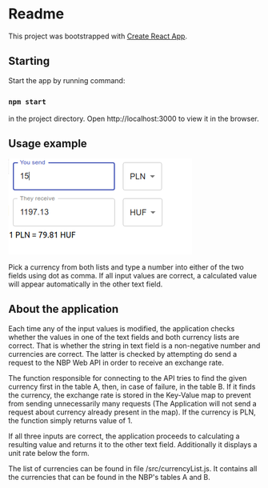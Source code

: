 # Readme

This project was bootstrapped with [Create React App](https://github.com/facebook/create-react-app).

## Starting

Start the app by running command:

### `npm start`

in the project directory.
Open http://localhost:3000 to view it in the browser.

## Usage example

![Example](./example.png?raw=true)

Pick a currency from both lists and type a number into either of the two fields using dot as comma.
If all input values are correct, a calculated value will appear automatically in the other text field.

## About the application

Each time any of the input values is modified, the application checks whether the values in one of the text fields and both currency lists are correct. That is whether the string in text field is a non-negative number and currencies are correct. The latter is checked by attempting do send a request to the NBP Web API in order to receive an exchange rate.

The function responsible for connecting to the API tries to find the given currency first in the table A, then, in case of failure, in the table B. If it finds the currency, the exchange rate is stored in the Key-Value map to prevent from sending unnecessarily many requests (The Application will not send a request about currency already present in the map). If the currency is PLN, the function simply returns value of 1.

If all three inputs are correct, the application proceeds to calculating a resulting value and returns it to the other text field. Additionally it displays a unit rate below the form.

The list of currencies can be found in file /src/currencyList.js. It contains all the currencies that can be found in the NBP's tables A and B.


